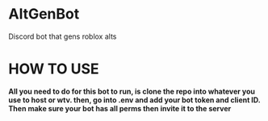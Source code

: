 # AltGenBot
Discord bot that gens roblox alts

# HOW TO USE
**All you need to do for this bot to run, is clone the repo into whatever you use to host or wtv. then, go into .env and add your bot token and client ID. Then make sure your bot has all perms then invite it to the server**
